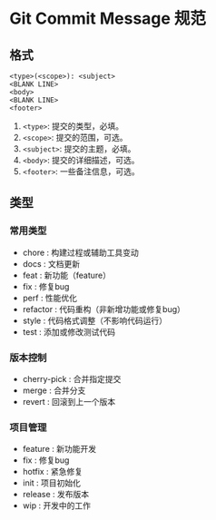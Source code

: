# Git Commit Message 规范

## 格式

```
<type>(<scope>): <subject>
<BLANK LINE>
<body>
<BLANK LINE>
<footer>
```

1. `<type>`: 提交的类型，必填。
2. `<scope>`: 提交的范围，可选。
3. `<subject>`: 提交的主题，必填。
4. `<body>`: 提交的详细描述，可选。
5. `<footer>`: 一些备注信息，可选。

## 类型

### 常用类型

- chore : 构建过程或辅助工具变动
- docs : 文档更新
- feat : 新功能（feature）
- fix : 修复bug
- perf : 性能优化
- refactor : 代码重构（非新增功能或修复bug）
- style : 代码格式调整（不影响代码运行）
- test : 添加或修改测试代码

### 版本控制

- cherry-pick : 合并指定提交
- merge : 合并分支
- revert : 回滚到上一个版本

### 项目管理

- feature : 新功能开发
- fix : 修复bug
- hotfix : 紧急修复
- init : 项目初始化
- release : 发布版本
- wip : 开发中的工作

